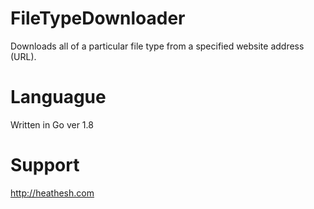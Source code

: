 # FileTypeDownloader
Downloads all of a particular file type from a specified website address (URL).

# Languague

Written in Go ver 1.8

# Support

http://heathesh.com
